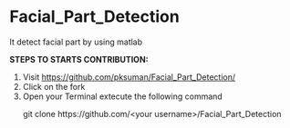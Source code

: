 # Facial_Part_Detection
It detect facial part by using matlab

<strong>STEPS TO STARTS CONTRIBUTION:</strong>
<p>
<ol>
<li>Visit <a href="https://github.com/pksuman/Facial_Part_Detection/">https://github.com/pksuman/Facial_Part_Detection/</a> </li>
<li>Click on the fork</li> 
<li>Open your Terminal extecute the following command
<p> git clone https://github.com/&lt;your username&gt;/Facial_Part_Detection</p>
</li>
<ol>
</p>
